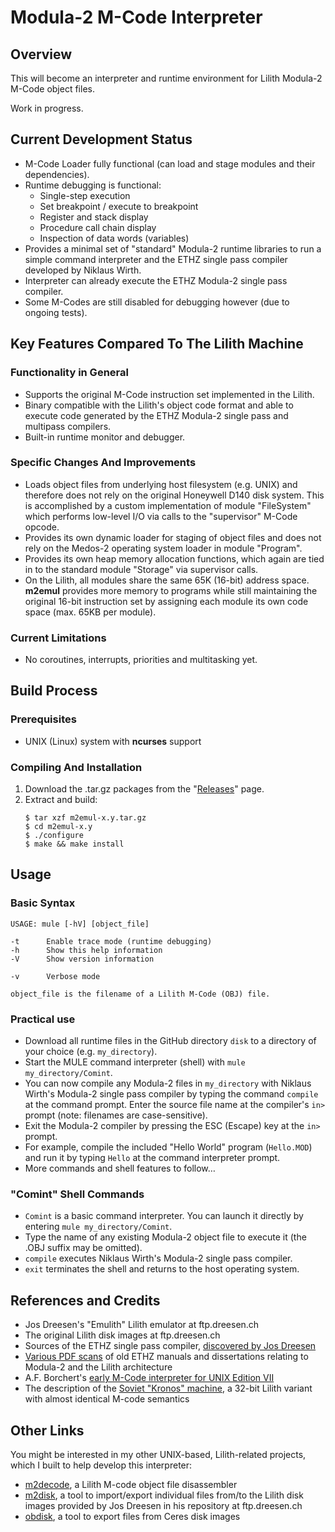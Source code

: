 # Modula-2 M-Code Interpreter
## Overview
This will become an interpreter and runtime environment for Lilith Modula-2 M-Code object files.

Work in progress.

## Current Development Status
* M-Code Loader fully functional (can load and stage modules and their dependencies).
* Runtime debugging is functional:
  * Single-step execution
  * Set breakpoint / execute to breakpoint
  * Register and stack display
  * Procedure call chain display
  * Inspection of data words (variables)
* Provides a minimal set of "standard" Modula-2 runtime libraries to run a simple command interpreter and the ETHZ single pass compiler developed by Niklaus Wirth. 
* Interpreter can already execute the ETHZ Modula-2 single pass compiler.
* Some M-Codes are still disabled for debugging however (due to ongoing tests).

## Key Features Compared To The Lilith Machine
### Functionality in General
* Supports the original M-Code instruction set implemented in the Lilith.
* Binary compatible with the Lilith's object code format and able to execute code generated by the ETHZ Modula-2 single pass and multipass compilers.
* Built-in runtime monitor and debugger.
### Specific Changes And Improvements
* Loads object files from underlying host filesystem (e.g. UNIX) and therefore does not rely on the original Honeywell D140 disk system. This is accomplished by a custom implementation of module "FileSystem" which performs low-level I/O via calls to the "supervisor" M-Code opcode.
* Provides its own dynamic loader for staging of object files and does not rely on the Medos-2 operating system loader in module "Program".
* Provides its own heap memory allocation functions, which again are tied in to the standard module "Storage" via supervisor calls.
* On the Lilith, all modules share the same 65K (16-bit) address space. **m2emul** provides more memory to programs while still maintaining the original 16-bit instruction set by assigning each module its own code space (max. 65KB per module).
### Current Limitations
* No coroutines, interrupts, priorities and multitasking yet.

## Build Process
### Prerequisites
* UNIX (Linux) system with **ncurses** support
### Compiling And Installation
1. Download the .tar.gz packages from the "[Releases](https://github.com/ghoss/m2emul/releases)" page.
2. Extract and build:
    ```
    $ tar xzf m2emul-x.y.tar.gz
    $ cd m2emul-x.y
    $ ./configure
    $ make && make install
    ```

## Usage
### Basic Syntax
```
USAGE: mule [-hV] [object_file]

-t      Enable trace mode (runtime debugging)
-h      Show this help information
-V      Show version information

-v      Verbose mode

object_file is the filename of a Lilith M-Code (OBJ) file.
```
### Practical use
* Download all runtime files in the GitHub directory `disk` to a directory of your choice (e.g. `my_directory`).
* Start the MULE command interpreter (shell) with `mule my_directory/Comint`.
* You can now compile any Modula-2 files in `my_directory` with Niklaus Wirth's Modula-2 single pass compiler by typing the command `compile` at the command prompt. Enter the source file name at the compiler's `in>` prompt (note: filenames are case-sensitive).
* Exit the Modula-2 compiler by pressing the ESC (Escape) key at the `in>` prompt.
* For example, compile the included "Hello World" program (`Hello.MOD`) and run it by typing `Hello` at the command interpreter prompt.
* More commands and shell features to follow…
### "Comint" Shell Commands
* `Comint` is a basic command interpreter. You can launch it directly by entering `mule my_directory/Comint`.
* Type the name of any existing Modula-2 object file to execute it (the .OBJ suffix may be omitted).
* `compile` executes Niklaus Wirth's Modula-2 single pass compiler.
* `exit` terminates the shell and returns to the host operating system.
## References and Credits
* Jos Dreesen's "Emulith" Lilith emulator at ftp.dreesen.ch
* The original Lilith disk images at ftp.dreesen.ch
* Sources of the ETHZ single pass compiler, [discovered by Jos Dreesen](https://groups.google.com/g/comp.lang.modula2/c/MOrSzVeRBXA)
* [Various PDF scans](https://github.com/ghoss/m2emul/tree/master/doc) of old ETHZ manuals and dissertations relating to Modula-2 and the Lilith architecture
* A.F. Borchert's [early M-Code interpreter for UNIX Edition VII](https://github.com/afborchert/lilith-emulator) 
* The description of the [Soviet "Kronos" machine](http://www.kronos.ru/documentation), a 32-bit Lilith variant with almost identical M-code semantics
## Other Links
You might be interested in my other UNIX-based, Lilith-related projects, which I built to help develop this interpreter:

* [m2decode](https://github.com/ghoss/m2decode), a Lilith M-code object file disassembler 
* [m2disk](https://github.com/ghoss/m2disk), a tool to import/export individual files from/to the Lilith disk images provided by Jos Dreesen in his repository at ftp.dreesen.ch
* [obdisk](https://github.com/ghoss/obdisk), a tool to export files from Ceres disk images
